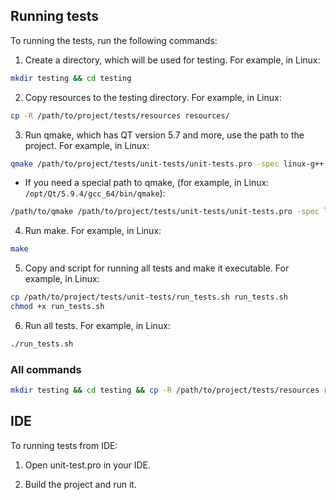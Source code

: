 ## Running tests
To running the tests, run the following commands:

1. Create a directory, which will be used for testing. For example, in Linux:
```bash
mkdir testing && cd testing
```

2. Copy resources to the testing directory. For example, in Linux:
```bash
cp -R /path/to/project/tests/resources resources/
```

3. Run qmake, which has QT version 5.7 and more, use the path to the project. For example, in Linux:
```bash
qmake /path/to/project/tests/unit-tests/unit-tests.pro -spec linux-g++ 
```
* If you need a special path to qmake, (for example, in Linux: `/opt/Qt/5.9.4/gcc_64/bin/qmake`):
```bash
/path/to/qmake /path/to/project/tests/unit-tests/unit-tests.pro -spec linux-g++
```

4. Run make. For example, in Linux:
```bash
make
```
5. Copy and script for running all tests and make it executable. For example, in Linux:
```bash
cp /path/to/project/tests/unit-tests/run_tests.sh run_tests.sh
chmod +x run_tests.sh
```
6. Run all tests. For example, in Linux:
```bash
./run_tests.sh
```
### All commands 
```bash
mkdir testing && cd testing && cp -R /path/to/project/tests/resources resources/ && /path/to/qmake /path/to/project/tests/unit-tests/unit-tests.pro -spec linux-g++ && make && cp /path/to/project/tests/unit-tests/run_tests.sh run_tests.sh && chmod +x run_tests.sh && ./run_tests.sh
```

## IDE
To running tests from IDE:

1. Open unit-test.pro in your IDE.


2. Build the project and run it.

